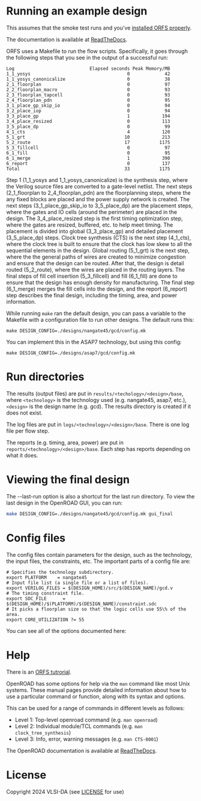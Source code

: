 # Running an example design

This assumes that the smoke test runs and you've [installed ORFS properly](orfs-installation.md).

The documentation is available at [ReadTheDocs](https://openroad.readthedocs.io/en/latest/).

ORFS uses a Makefile to run the flow scripts. Specifically, it goes through the following steps that you see in the output
of a successful run:

```
Log                            Elapsed seconds Peak Memory/MB
1_1_yosys                                    0             42
1_1_yosys_canonicalize                       0             38
2_1_floorplan                                0             97
2_2_floorplan_macro                          0             93
2_3_floorplan_tapcell                        0             93
2_4_floorplan_pdn                            0             95
3_1_place_gp_skip_io                         0             94
3_2_place_iop                                0             94
3_3_place_gp                                 1            194
3_4_place_resized                            0            113
3_5_place_dp                                 0             99
4_1_cts                                      4            120
5_1_grt                                     10            213
5_2_route                                   17           1175
5_3_fillcell                                 0             97
6_1_fill                                     0             95
6_1_merge                                    1            390
6_report                                     0            137
Total                                       33           1175
```

Step 1 (1_1_yosys and 1_1_yosys_canonicalize) is the synthesis step, where the
Verilog source files are converted to a gate-level netlist. The next steps
(2_1_floorplan to 2_4_floorplan_pdn) are the floorplanning steps, where the any
fixed blocks are placed and the power supply network is created. The next steps
(3_1_place_gp_skip_io to 3_5_place_dp) are the placement steps, where the gates
and IO cells (around the perimeter) are placed in the design. The
3_4_place_resized step is the first timing optimization step, where the gates
are resized, buffered, etc. to help meet timing. The placement is divided into
global (3_3_place_gp) and detailed placement (3_5_place_dp) steps. Clock tree
synthesis (CTS) is the next step (4_1_cts), where the clock tree is built to
ensure that the clock has low skew to all the sequential elements in the
design. Global routing (5_1_grt) is the next step, where the the general paths
of wires are created to minimize congestion and ensure that the design can be
routed. After that, the design is detail routed (5_2_route), where the wires
are placed in the routing layers. The final steps of fill cell insertion
(5_3_fillcell) and fill (6_1_fill) are done to ensure that the design has
enough density for manufacturing. The final step (6_1_merge) merges the fill
cells into the design, and the report (6_report) step describes the final
design, including the timing, area, and power information.

While running ```make``` ran the default design, you can pass a variable to the Makefile with a configuration file
to run other designs. The default runs this:

```
make DESIGN_CONFIG=./designs/nangate45/gcd/config.mk
```

You can implement this in the ASAP7 technology, but using this config:

```
make DESIGN_CONFIG=./designs/asap7/gcd/config.mk
```

# Run directories

The results (output files) are put in ```results/<techology>/<design>/base```,
where ```<technology>``` is the technology used (e.g. nangate45, asap7, etc.),
```<design>``` is the design name (e.g. gcd). The results directory is created
if it does not exist.

The log files are put in ```logs/<technology>/<design>/base```. There is one
log file per flow step.

The reports (e.g. timing, area, power) are put in
```reports/<technology>/<design>/base```. Each step has reports depending on what
it does.

# Viewing the final design

The --last-run option is also a shortcut for the last run directory. To view the last design in
the OpenROAD GUI, you can run:

```bash
make DESIGN_CONFIG=./designs/nangate45/gcd/config.mk gui_final
```

# Config files

The config files contain parameters for the design, such as the technology, the
input files, the constraints, etc. The important parts of a config file
are:

```
# Specifies the technology subdirectory.
export PLATFORM    = nangate45
# Input file list (a single file or a list of files).
export VERILOG_FILES = $(DESIGN_HOME)/src/$(DESIGN_NAME)/gcd.v
# The timing constraint file.
export SDC_FILE      = $(DESIGN_HOME)/$(PLATFORM)/$(DESIGN_NAME)/constraint.sdc
# It picks a floorplan size so that the logic cells use 55\% of the area.
export CORE_UTILIZATION ?= 55
```

You can see all of the options documented here:

# Help

There is an [ORFS tutrorial](https://openroad-flow-scripts.readthedocs.io/en/latest/tutorials/FlowTutorial.html).

OpenROAD has some options for help via the ``man`` command like most
Unix systems. These manual pages provide detailed information about how to use
a particular command or function, along with its syntax and options.

This can be used for a range of commands in different levels as follows:

* Level 1: Top-level openroad command (e.g. ``man openroad``)
* Level 2: Individual module/TCL commands (e.g. ``man clock_tree_synthesis``)
* Level 3: Info, error, warning messages (e.g. ``man CTS-0001``)

The OpenROAD documentation is available at [ReadTheDocs](https://openroad.readthedocs.io/en/latest/).

# License

Copyright 2024 VLSI-DA (see [LICENSE](LICENSE) for use)
